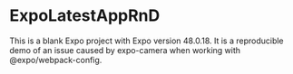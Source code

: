# ExpoLatestAppRnD
This is a blank Expo project with Expo version 48.0.18. It is a reproducible demo of an issue caused by expo-camera when working with @expo/webpack-config.
